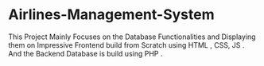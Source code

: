 # Airlines-Management-System
This Project Mainly Focuses on the Database Functionalities and Displaying them on Impressive Frontend build from Scratch using HTML , CSS, JS . And the Backend Database is build using PHP .
